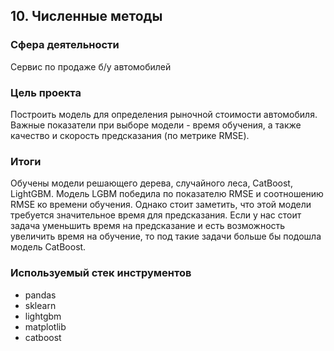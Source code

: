 ## 10. Численные методы

### Сфера деятельности
Cервис по продаже б/у автомобилей 

### Цель проекта

Построить модель для определения рыночной стоимости автомобиля. Важные показатели при выборе модели - время обучения, а также качество и скорость предсказания (по метрике RMSE).

### Итоги

Обучены модели решающего дерева, случайного леса, CatBoost, LightGBM. Модель LGBM победила по показателю RMSE и соотношению RMSE ко времени обучения. Однако стоит заметить, что этой модели требуется значительное время для предсказания. Если у нас стоит задача уменьшить время на предсказание и есть возможность увеличить время на обучение, то под такие задачи больше бы подошла модель CatBoost. 

### Используемый стек инструментов

- pandas
- sklearn
- lightgbm
- matplotlib
- catboost
